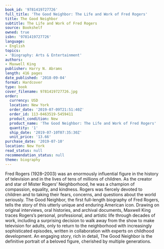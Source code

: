 ```yaml
---
book_id: '9781419727726'
full_title: 'The Good Neighbor: The Life and Work of Fred Rogers'
title: The Good Neighbor
subtitle: The Life and Work of Fred Rogers
source: Bookshelf
owned: true
isbn: '9781419727726'
language:
- English
topics:
- 'Biography: Arts & Entertainment'
authors:
- Maxwell King
publisher: Harry N. Abrams
length: 416 pages
date_published: '2018-09-04'
format: Hardcover
type: book
cover_filename: 9781419727726.jpg
order:
  currency: USD
  location: New York
  order_date: '2019-07-09T21:51:40Z'
  order_id: 113-0463519-5459411
  product_condition: New
  product_name: 'The Good Neighbor: The Life and Work of Fred Rogers'
  quantity: '1'
  ship_date: '2019-07-10T07:35:30Z'
  unit_price: '13.66'
purchase_date: '2019-07-10'
location: New York
read_status: null
recommendation_status: null
theme: biography
---
```

Fred Rogers (1928–2003) was an enormously influential figure in the history of television and in the lives of tens of millions of children. As the creator and star of Mister Rogers’ Neighborhood, he was a champion of compassion, equality, and kindness. Rogers was fiercely devoted to children and to taking their fears, concerns, and questions about the world seriously.
The Good Neighbor, the first full-length biography of Fred Rogers, tells the story of this utterly unique and enduring American icon. Drawing on original interviews, oral histories, and archival documents, Maxwell King traces Rogers’s personal, professional, and artistic life through decades of work, including a surprising decision to walk away from the show to make television for adults, only to return to the neighborhood with increasingly sophisticated episodes, written in collaboration with experts on childhood development. An engaging story, rich in detail, The Good Neighbor is the definitive portrait of a beloved figure, cherished by multiple generations.
